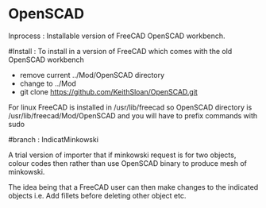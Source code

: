 # OpenSCAD
Inprocess : Installable version of FreeCAD OpenSCAD workbench.

#Install : To install in a version of FreeCAD which comes with the old OpenSCAD workbench

* remove current ../Mod/OpenSCAD directory
* change to ../Mod
* git clone https://github.com/KeithSloan/OpenSCAD.git

For linux FreeCAD is installed in /usr/lib/freecad so OpenSCAD directory is /usr/lib/freecad/Mod/OpenSCAD
and you will have to prefix commands with sudo

#branch : IndicatMinkowski

A trial version of importer that if minkowski request is for two objects, colour codes then
rather than use OpenSCAD binary to produce mesh of minkowski.

The idea being that a FreeCAD user can then make changes to the indicated objects i.e. Add fillets before deleting other object etc.
